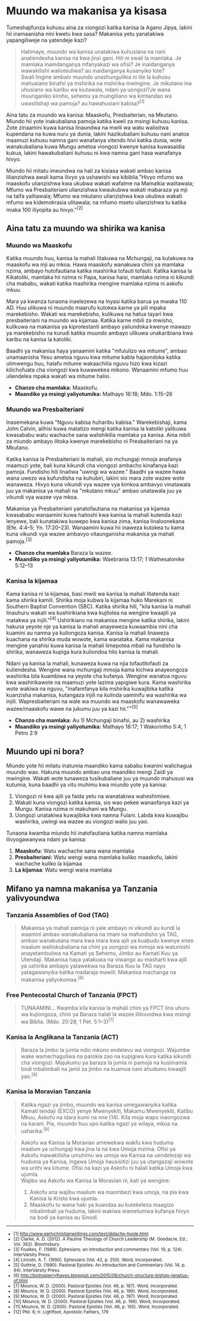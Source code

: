 # Muundo wa makanisa ya kisasa

Tumeshajifunza kuhusu aina za viongozi katika kanisa la Agano Jipya, lakini hii inamaanisha nini kwetu kwa sasa? Makanisa yetu yanatakiwa yapangiliweje na yatendeje kazi?

> Hatimaye, muundo wa kanisa unatakiwa kuhusiana na nani analiendesha kanisa na kwa jinsi gani. Hili ni swali la mamlaka. Je mamlaka inamdanganya mfanyakazi wa ofisi? Je inaidanganya wawakilishi walioteuliwa? au inaidanganya kusanyiko lote?  
> Swali lingine ambalo muundo unashungulikia ni lile la kuhusu mahusiano binafsi ya mshirika na mshirika mwingine. Je mikutano ina uhusiano wa karibu wa kiutawala, ndani ya uongozi?Je wana muunganiko kiroho, sehemu ya muingiliano wa kimtandao wa uwasilishaji wa pamoja? au hawahusiani kabisa?<sup>[1]</sup>

Aina tatu za muundo wa kanisa: Maaskofu, Presbaiterian, na Mkutano. Miundo hii yote inakubaliana pamoja katika kweli za msingi kuhusu kanisa. Zote zinaamini kuwa kanisa linaundwa na mwili wa watu walioitwa kupendana na kuwa nuru ya dunia, lakini hazikubaliani kuhusu nani anatoa maamuzi kuhusu namna gani wanafanya vitendo hivi katika dunia, wote wanakubaliana kuwa Mungu ametoa viongozi kwenye kanisa kuwasaidia kukua, lakini hawakubaliani kuhusu ni kwa namna gani hasa wanafanya hivyo.

Miundo hii mitatu imeundwa na hali za kisiasa wakati ambao kanisa lilianzishwa awali kama ilivyo ya ushawishi wa kibiblia."Hivyo mfumo wa maaskofu ulianzishwa kwa ukubwa wakati wafalme na Mamalkia walitawala; Mfumo wa Presbaiteriani ulianzishwa kwaukubwa wakati mabaraza ya mji na taifa yalitawala; Mfumo wa mkutano ulianzishwa kwa ukubwa wakati mfumo wa kidemokrasia ulitawala; na mfumo mseto ulianzishwa tu katika miaka 100 iliyopita au hivyo."<sup>[2]</sup>

## Aina tatu za muundo wa shirika wa kanisa

### Muundo wa Maaskofu

Katika muundo huu, kanisa la mahali litakuwa na Mchungaji, na kutakuwa na maaskofu wa mji au mkoa. Hawa maaskofu wanakuwa chini ya mamlaka nzima, ambayo hutofautiana katika mashirika tofauti tofauti. Katika kanisa la Kikatoliki, mamlaka hii nzima ni Papa, kanisa haisi, mamlaka nzima ni kikundi cha mababu, wakati katika mashirika mengine mamlaka nzima ni askofu mkuu.

Mara ya kwanza tunaona inaelezewa na Inyasi katika barua ya mwaka 110 AD. Huu ulikuwa ni muundo maarufu kutokea karne ya pili mpaka marekebisho. Wakati wa marekebisho, kulikuwa na hatua tayari kwa presbaiteriani na muundo wa kijamaa. Katika karne mbili za mwisho, kulikuwa na makanisa ya kiprotestanti ambayo yaliundoka kwenye mawazo ya marekebisho na kurudi katika muundo ambayo ulikuwa unakaribiana kwa karibu na kanisa la katoliki.

Baadhi ya makanisa haya yanaamini katika "mfululizo wa mitume", ambao unamaanisha Yesu ametoa nguvu kwa mitume kabla hajaondoka katika ulimwengu huu, halafu mitume wakaachilia nguvu hizo kwa kizazi kilichofuata cha viongozi kwa kuwawekea mikono. Wanaamini mfumo huu uliendelea mpaka wakati wa mitume halisi.

- **Chanzo cha mamlaka:** Maaskofu.
- **Maandiko ya msingi yaliyotumika:** Mathayo 16:18; Mdo. 1:15–26

### Muundo wa Presbaiteriani

Inasemekana kuwa "Nguvu kabisa huharibu kabisa." Warekebishaji, kama John Calvin, alihisi kuwa matatizo mengi katika kanisa la katoliki yalikuwa kwasababu watu wachache sana walishikilia mamlaka ya kanisa. Aina mbili za miundo ambayo ilitoka kwenye marekebisho ni Presbaiteriani na ya Mkutano.

Katika kanisa la Presbaiteriani la mahali, sio mchungaji mmoja anafanya maamuzi yote, bali kuna kikundi cha viongozi ambacho kinafanya kazi pamoja. Fundisho hili linaitwa "uwingi wa wazee." Baadhi ya wazee hawa wana uwezo wa kufundisha na kuhubiri, lakini sio mara zote wazee wote wanaweza. Hivyo kuna vikundi vya wazee vya kimkoa ambavyo vinatawala juu ya makanisa ya mahali na "mkutano mkuu" ambao unatawala juu ya vikundi vya wazee vya mkoa.

Makanisa ya Presbaiteriani yanatofautiana na makanisa ya kijamaa kwasababu wanaamini kuwa haitoshi kwa kanisa la mahali kutenda kazi lenyewe, bali kunatakiwa kuwepo kwa kanisa zima, kanisa linaloonekana (Efe. 4:4–5; Yn. 17:20–23). Wanaamini kuwa hii inaweza kutokea tu kama kuna vikundi vya wazee ambavyo vitaunganisha makanisa ya mahali pamoja.<sup>[3]</sup>

- **Chanzo cha mamlaka** Baraza la wazee.
- **Maandiko ya msingi yaliyotumika:** Waebrania 13:17; 1 Wathesalonike 5:12–13

### Kanisa la kijamaa

Kama kanisa ni la kijamaa, basi mwili wa kanisa la mahali litatenda kazi kama shirika kamili. Shirika moja kubwa la kijamaa huko Marekani ni Southern Baptist Convention (SBC). Katika shirika hili, "kila kanisa la mahali linauhuru wakati wa kushirikiana kwa kujitolea na wengine kwaajili ya matakwa ya injili."<sup>[4]</sup> Ushirikiano na makanisa mengine katika shirika, lakini hakuna yeyote nje ya kanisa la mahali anayeweza kuwaambia nini cha kuamini au namna ya kuliongoza kanisa. Kanisa la mahali linaweza kuachana na shirika muda wowote, kama wanataka. Kama makanisa mengine yanahisi kuwa kanisa la mahali limepotea mbali na fundisho la shirika, wanaweza kupiga kura kuliondoa hilo kanisa la mahali.

Ndani ya kanisa la mahali, kunaweza kuwa na njia tofautitofauti za kuliendesha. Wengine wana mchungaji mmoja kama kichwa anayeongoza washirika bila kuambiwa na yeyote cha kufanya. Wengine wanatoa nguvu kwa washirikawote na maamuzi yote lazima yapigiwe kura. Kama washirika wote wakiwa na nguvu, "inafamfanya kila mshirika kuwajibika katika kuanzisha makanisa, kutangaza injili na kulinda uaminifu wa washirika wa injili. Wapresbaiteriani na wale wa muundo wa maaskofu wanawaweka wazee/maaskofu wawe na jukumu juu ya kazi hii."<sup>>[5]</sup>

- **Chanzo cha mamlaka:** Au 1) Mchungaji binafsi, au 2) washirika
- **Maandiko ya msingi yaliyotumika:** Mathayo 18:17; 1 Wakorintho 5:4; 1 Petro 2:9

## Muundo upi ni bora?

Miundo yote hii mitatu inatumia maandiko kama sababu kwanini walichagua muundo wao. Hakuna muundo ambao una maandiko mengi Zaidi ya mwingine. Wakati wote tunaweza tusikubaliane juu ya muundo mahususi wa kutumia, kuna baadhi ya vitu muhimu kwa miundo yote ya kanisa:

1. Viongozi ni kwa ajili ya faida yetu na wanatakiwa waheshimiwe.
2. Wakati kuna viongozi katika kanisa, sio wao pekee wanaofanya kazi ya Mungu. Kanisa nzima ni makuhani wa Mungu.
3. Uongozi unatakiwa kuwajibika kwa namna Fulani. Labda kwa kuwajibu washirika, uwingi wa wazee au viongozi walio juu yao.

Tunaona kwamba miundo hii inatofautiana katika namna mamlaka ilivyogawanywa ndani ya kanisa:

1. **Maaskofu:** Watu wachache sana wana mamlaka
2. **Presbaiteriani:** Watu wengi wana mamlaka kuliko maaskofu, lakini wachache kuliko la kijamaa
3. **La kijamaa**: Watu wengi wana mamlaka

## Mifano ya namna makanisa ya Tanzania yalivyoundwa

### Tanzania Assemblies of God (TAG)

> Makanisa ya mahali pamoja ni yale ambayo ni vikundi au kundi la waamini ambao wanakubaliana na imani na mafundisho ya TAG, ambao wanakutana mara kwa mara kwa ajili ya kuabudu kwenye eneo maalum walilokubaliana na chini ya uongozi wa mmoja wa watumishi anayetambuliwa na Kamati ya Sehemu, Jimbo au Kamati Kuu ya Utendaji. Makanisa haya yatakuwa na viwango au masharti kwa ajili ya ushirika ambayo yatawekwa na Baraza Kuu la TAG nayo yatagawanyika katika madaraja mawili: Makanisa machanga na makanisa yaliyokomaa.<sup>[6]</sup>

### Free Pentecostal Church of Tanzania (FPCT)

> TUNAAMINI... Kwamba kila kanisa la mahali chini ya FPCT lina uhuru wa kujiongoza, chini ya Baraza halali la wazee lililoundwa kwa msingi wa Biblia. (Mdo. 20:28; 1 Pet. 5:1–3)<sup>[7]</sup>

### Kanisa la Anglikana la Tanzania (ACT)

> Baraza la jimbo la jumla ndio mkono endelevu wa viongozi. Wajumbe wake wamechaguliwa na parokia zao na kupigiwa kura katika kikundi cha viongozi. Majukumu ya baraza la jumla ni pamoja na kusimamia bodi mbalimbali na jamii za jimbo na kuamua nani ahudumu kwaajili yao.<sup>[8]</sup>

### Kanisa la Moravian Tanzania

> Katika ngazi ya jimbo, muundo wa kanisa umegawanyika katika Kamati tendaji (EXCO) yenye Mwenyekiti, Makamu Mwenyekiti, Katibu Mkuu, Askofu na idara kumi na nne (14). Kila moja wapo inaongozwa na karani. Pia, muundo huu upo katika ngazi ya wilaya, mkoa na usharika.<sup>[9]</sup>

> Askofu wa Kanisa la Moravian amewekwa wakfu kwa huduma maalum ya uchungaji kwa jina la na kwa Umoja mzima. Ofisi ya Askofu inawakilisha umuhimu wa umoja wa Kanisa na uendelezaji wa huduma ya Kanisa, ingawa Umoja hausisitizi juu ya utangazaji wowote wa urithi wa kitume. Ofisi na kazi ya Askofu ni halali katika Umoja kwa ujumla.  
> Wajibu wa Askofu wa Kanisa la Moravian ni, kati ya wengine:
>
> 1. Askofu ana wajibu maalum wa maombezi kwa umoja, na pia kwa Kanisa la Kristo kwa ujumla.
> 2. Maaskofu tu wana haki ya kuandaa au kutekeleza maagizo mbalimbali ya huduma, lakini wakiwa wametumwa kufanya hivyo na bodi ya kanisa au Sinodi.

---

<small>

- [1] http://www.earlychristianwritings.com/text/didache-hoole.html
- [2] Clarke, A. D. (2012). A Pauline Theology of Church Leadership (M. Goodacre, Ed.; Vol. 362). Bloomsbury.
- [3] Foulkes, F. (1989). Ephesians: an introduction and commentary (Vol. 10, p. 124). InterVarsity Press.
- [4] Lincoln, A. T. (1990). Ephesians (Vol. 42, p. 250). Word, Incorporated.
- [5] Guthrie, D. (1990). Pastoral Epistles: An Introduction and Commentary (Vol. 14, p. 94). InterVarsity Press.
- [6] http://bishopjerrylhayes.blogspot.com/2015/06/church-structure-bishop-ignatius-of.html
- [7] Mounce, W. D. (2000). Pastoral Epistles (Vol. 46, p. 187). Word, Incorporated.
- [8] Mounce, W. D. (2000). Pastoral Epistles (Vol. 46, p. 196). Word, Incorporated.
- [9] Mounce, W. D. (2000). Pastoral Epistles (Vol. 46, p. 197). Word, Incorporated.
- [10] Mounce, W. D. (2000). Pastoral Epistles (Vol. 46, p. 196). Word, Incorporated.
- [11] Mounce, W. D. (2000). Pastoral Epistles (Vol. 46, p. 195). Word, Incorporated.
- [12] Phil. 6; tr. Lightfoot, Apostolic Fathers, 179

</small>
